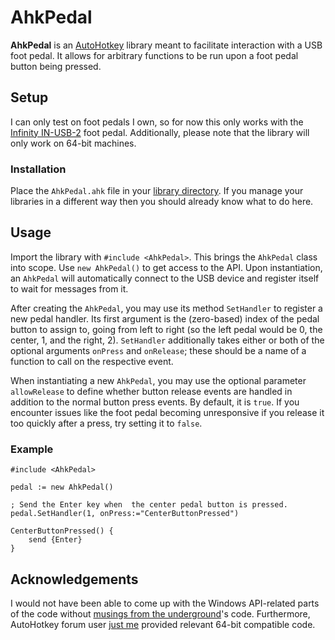 # AhkPedal

**AhkPedal** is an [AutoHotkey](https://www.autohotkey.com/) library meant to
facilitate interaction with a USB foot pedal. It allows for arbitrary
functions to be run upon a foot pedal button being pressed.

## Setup

I can only test on foot pedals I own, so for now this only works with the
[Infinity IN-USB-2](http://www.veccorp.com/foot-controls.html) foot pedal.
Additionally, please note that the library will only work on 64-bit machines.

### Installation

Place the `AhkPedal.ahk` file in your [library
directory](https://autohotkey.com/docs/Functions.htm#lib). If you manage your
libraries in a different way then you should already know what to do here.

## Usage

Import the library with `#include <AhkPedal>`. This brings the `AhkPedal`
class into scope. Use `new AhkPedal()` to get access to the API. Upon
instantiation, an `AhkPedal` will automatically connect to the USB device
and register itself to wait for messages from it.

After creating the `AhkPedal`, you may use its method `SetHandler` to
register a new pedal handler. Its first argument is the (zero-based) index of
the pedal button to assign to, going from left to right (so the left pedal
would be 0, the center, 1, and the right, 2). `SetHandler` additionally takes
either or both of the optional arguments `onPress` and `onRelease`; these
should be a name of a function to call on the respective event.

When instantiating a new `AhkPedal`, you may use the
optional parameter `allowRelease` to define whether button release events are
handled in addition to the normal button press events. By default, it is
`true`. If you encounter issues like the foot pedal becoming unresponsive if
you release it too quickly after a press, try setting it to `false`.

### Example

```ahk
#include <AhkPedal>

pedal := new AhkPedal()

; Send the Enter key when  the center pedal button is pressed.
pedal.SetHandler(1, onPress:="CenterButtonPressed")

CenterButtonPressed() {
    send {Enter}
}
```

## Acknowledgements

I would not have been able to come up with the Windows API-related parts of
the code without [musings from the
underground](http://musingsfromtheunderground.blogspot.com/2011/05/dream-autohotkey-powered-foot-pedal-for.html)'s
code. Furthermore, AutoHotkey forum user [just
me](https://autohotkey.com/board/topic/91506-broken-dllcall-to-registerrawinputdevices/)
provided relevant 64-bit compatible code.
